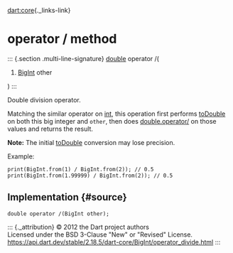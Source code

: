 [dart:core](../../dart-core/dart-core-library){._links-link}

operator / method
=================

::: {.section .multi-line-signature}
[double](../double-class) operator /(

1.  [BigInt](../bigint-class) other

)
:::

Double division operator.

Matching the similar operator on [int](../int-class), this operation
first performs [toDouble](todouble) on both this big integer and
`other`, then does [double.operator/](../double/operator_divide) on
those values and returns the result.

**Note:** The initial [toDouble](todouble) conversion may lose
precision.

Example:

``` {.language-dart data-language="dart"}
print(BigInt.from(1) / BigInt.from(2)); // 0.5
print(BigInt.from(1.99999) / BigInt.from(2)); // 0.5
```

Implementation {#source}
--------------

``` {.language-dart data-language="dart"}
double operator /(BigInt other);
```

::: {._attribution}
© 2012 the Dart project authors\
Licensed under the BSD 3-Clause \"New\" or \"Revised\" License.\
<https://api.dart.dev/stable/2.18.5/dart-core/BigInt/operator_divide.html>
:::
